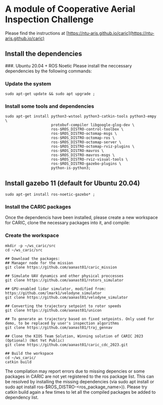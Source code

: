 # A module of Cooperative Aerial Inspection Challenge

Please find the instructions at [https://ntu-aris.github.io/caric](https://ntu-aris.github.io/caric)


## Install the dependencies
###. Ubuntu 20.04 + ROS Noetic
Please install the neccessary dependencies by the following commands:

### Update the system
```shell
sudo apt-get update && sudo apt upgrade ;
```

### Install some tools and dependencies
```shell
sudo apt-get install python3-wstool python3-catkin-tools python3-empy \
                     protobuf-compiler libgoogle-glog-dev \
                     ros-$ROS_DISTRO-control-toolbox \
                     ros-$ROS_DISTRO-octomap-msgs \
                     ros-$ROS_DISTRO-octomap-ros \
                     ros-$ROS_DISTRO-octomap-server \
                     ros-$ROS_DISTRO-octomap-rviz-plugins \
                     ros-$ROS_DISTRO-mavros \
                     ros-$ROS_DISTRO-mavros-msgs \
                     ros-$ROS_DISTRO-rviz-visual-tools \
                     ros-$ROS_DISTRO-gazebo-plugins \
                     python-is-python3;
```

## Install gazebo 11 (default for Ubuntu 20.04)
```shell
sudo apt-get install ros-noetic-gazebo* ;
```

### Install the CARIC packages
Once the dependencis have been installed, please create a new workspace for CARIC, clone the necessary packages into it, and compile:

### Create the workspace
```shell
mkdir -p ~/ws_caric/src
cd ~/ws_caric/src

## Download the packages:
## Manager node for the mission
git clone https://github.com/aanast01/caric_mission

## Simulate UAV dynamics and other physical proccesses
git clone https://github.com/aanast01/rotors_simulator

## GPU-enabled lidar simulator, modified from: https://github.com/lmark1/velodyne_simulator
git clone https://github.com/aanast01/velodyne_simulator

## Converting the trajectory setpoint to rotor speeds
git clone https://github.com/aanast01/unicon

## To generate an trajectory based on fixed setpoints. Only used for demo, to be replaced by user's inspection algorithms
git clone https://github.com/aanast01/traj_gennav

## Clone the KIOS Team Solution, Winning solution of CARIC 2023 (Optional) (Not Yet Public)
git clone https://github.com/aanast01/caric_cdc_2023.git

## Build the workspace
cd ~/ws_caric/
catkin build
```

The compilation may report errors due to missing depencies or some packages in CARIC are not yet registered to the ros package list. This can be resolved by installing the missing dependencies (via sudo apt install <package> or sudo apt install ros-$ROS_DISTRO-<ros_package_name>)). Please try catkin build again a few times to let all the compiled packages be added to dependency list.
